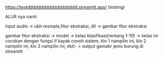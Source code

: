 https://testddddddddddddddddddd.streamlit.app/    (testing)


ALUR nya nanti:

input audio -> ubh resmple,fitur ekstraksi, dll -> gambar fitur ekstraksi

gambar fitur ekstraksi -> model  -> kelas klasifikasi(rentang 1-10)  -> kelas ini cocokan dengan fungsi if kayak conoh sistem, klo 1 nampilin ini, klo 2 nampilin ini, klo 3 nampilin ini, dst)- > output gamabr jenis burung di streamlit
